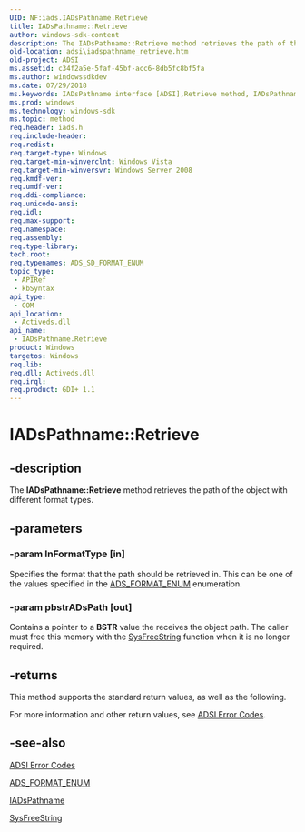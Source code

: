 ```yaml
---
UID: NF:iads.IADsPathname.Retrieve
title: IADsPathname::Retrieve
author: windows-sdk-content
description: The IADsPathname::Retrieve method retrieves the path of the object with different format types.
old-location: adsi\iadspathname_retrieve.htm
old-project: ADSI
ms.assetid: c34f2a5e-5faf-45bf-acc6-8db5fc8bf5fa
ms.author: windowssdkdev
ms.date: 07/29/2018
ms.keywords: IADsPathname interface [ADSI],Retrieve method, IADsPathname.Retrieve, IADsPathname::Retrieve, Retrieve, Retrieve method [ADSI], Retrieve method [ADSI],IADsPathname interface, _ds_iadspathname_retrieve, adsi.iadspathname__retrieve, adsi.iadspathname_retrieve, iads/IADsPathname::Retrieve
ms.prod: windows
ms.technology: windows-sdk
ms.topic: method
req.header: iads.h
req.include-header: 
req.redist: 
req.target-type: Windows
req.target-min-winverclnt: Windows Vista
req.target-min-winversvr: Windows Server 2008
req.kmdf-ver: 
req.umdf-ver: 
req.ddi-compliance: 
req.unicode-ansi: 
req.idl: 
req.max-support: 
req.namespace: 
req.assembly: 
req.type-library: 
tech.root: 
req.typenames: ADS_SD_FORMAT_ENUM
topic_type:
 - APIRef
 - kbSyntax
api_type:
 - COM
api_location:
 - Activeds.dll
api_name:
 - IADsPathname.Retrieve
product: Windows
targetos: Windows
req.lib: 
req.dll: Activeds.dll
req.irql: 
req.product: GDI+ 1.1
---
```


# IADsPathname::Retrieve


## -description


The <b>IADsPathname::Retrieve</b> method retrieves the path of the object with different format types.


## -parameters




### -param lnFormatType [in]

Specifies the format that the path should be retrieved in. This can be one of the values specified in the <a href="https://msdn.microsoft.com/d0c94f30-6b8c-4c7a-bb74-205b2b658dbb">ADS_FORMAT_ENUM</a> enumeration.


### -param pbstrADsPath [out]

Contains a pointer to a <b>BSTR</b> value the receives the object path. The caller must free this memory with the <a href="https://msdn.microsoft.com/en-us/library/ms221481(v=VS.85).aspx">SysFreeString</a> function when it is no longer required.


## -returns



This method supports the standard return values, as well as the following.

For more information and other return values, see  <a href="https://msdn.microsoft.com/573889e4-37af-4aca-afd7-ef06bcf8aa0d">ADSI Error Codes</a>.




## -see-also




<a href="https://msdn.microsoft.com/573889e4-37af-4aca-afd7-ef06bcf8aa0d">ADSI Error Codes</a>



<a href="https://msdn.microsoft.com/d0c94f30-6b8c-4c7a-bb74-205b2b658dbb">ADS_FORMAT_ENUM</a>



<a href="https://msdn.microsoft.com/9aa26d6c-aa86-4a23-a986-b8cb9057772a">IADsPathname</a>



<a href="https://msdn.microsoft.com/en-us/library/ms221481(v=VS.85).aspx">SysFreeString</a>
 

 

